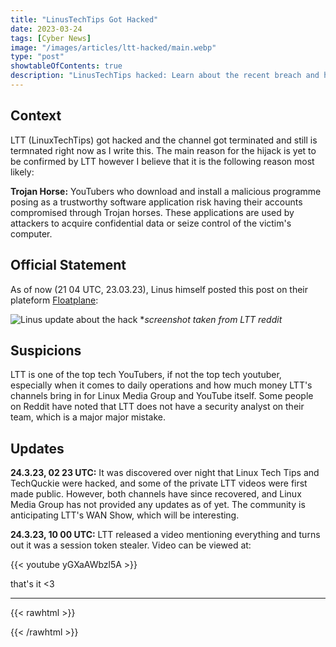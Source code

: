 ```yaml
---
title: "LinusTechTips Got Hacked"
date: 2023-03-24
tags: [Cyber News]
image: "/images/articles/ltt-hacked/main.webp"
type: "post"
showtableOfContents: true
description: "LinusTechTips hacked: Learn about the recent breach and how to protect yourself from similar attacks. Read our article."
---
```


## Context
LTT (LinuxTechTips) got hacked and the channel got terminated and still is termnated right now as I write this. The main reason for the hijack is yet to be confirmed by LTT however I believe that it is the following reason most likely: 

**Trojan Horse:** YouTubers who download and install a malicious programme posing as a trustworthy software application risk having their accounts compromised through Trojan horses. These applications are used by attackers to acquire confidential data or seize control of the victim's computer.

## Official Statement 
As of now (21 04 UTC, 23.03.23), Linus himself posted this post on their plateform [Floatplane](https://www.floatplane.com/channel/linustechtips/home): 

![Linus update about the hack](https://i.redd.it/my9ffvmmzipa1.png)
**screenshot taken from LTT reddit*

## Suspicions
LTT is one of the top tech YouTubers, if not the top tech youtuber, especially when it comes to daily operations and how much money LTT's channels bring in for Linux Media Group and YouTube itself. Some people on Reddit have noted that LTT does not have a security analyst on their team, which is a major major mistake.

## Updates 
**24.3.23, 02 23 UTC:** It was discovered over night that Linux Tech Tips and TechQuckie were hacked, and some of the private LTT videos were first made public. However, both channels have since recovered, and Linux Media Group has not provided any updates as of yet. The community is anticipating LTT's WAN Show, which will be interesting.

**24.3.23, 10 00 UTC:** LTT released a video mentioning everything and turns out it was a session token stealer. Video can be viewed at: 

{{< youtube yGXaAWbzl5A >}}

that's it <3

---

{{< rawhtml >}} 
<script src="https://utteranc.es/client.js"
        repo="mansoorbarri/website"
        issue-term="title"
        theme="github-light"
        crossorigin="anonymous"
        async>
</script>
{{< /rawhtml >}}